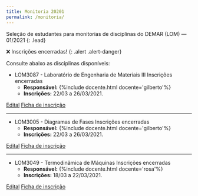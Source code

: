 ```yaml
---
title: Monitoria 20201
permalink: /monitoria/
---
```


Seleção de estudantes para monitorias de disciplinas do DEMAR (LOM) &mdash; 01/2021
{: .lead}

:x: Inscrições encerradas!
{: .alert .alert-danger}

Consulte abaixo as disciplinas disponíveis:

- LOM3087 - Laboratório de Engenharia de Materiais III <span class='badge badge-warning'>Inscrições encerradas</span> 
  - **Responsável:** {%include docente.html docente='gilberto'%}
  - **Inscrições:** 22/03 a 26/03/2021.

<div class="btn-group" role="group" aria-label="Basic example">
  <a role="button" class="btn btn-primary mr-1" href="{{site.baseurl}}/assets/docs/LOM3087-edital.doc">Edital</a>
  <a role="button" class="btn btn-primary" href="{{site.baseurl}}/assets/docs/LOM3087-Ficha.doc">Ficha de inscrição</a>
</div>

---

- LOM3005 - Diagramas de Fases <span class='badge badge-warning'>Inscrições encerradas</span> 
  - **Responsável:** {%include docente.html docente='gilberto'%}
  - **Inscrições:** 22/03 a 26/03/2021.

<div class="btn-group" role="group" aria-label="Basic example">
  <a role="button" class="btn btn-primary mr-1" href="{{site.baseurl}}/assets/docs/LOM3005-Edital.doc">Edital</a>
  <a role="button" class="btn btn-primary" href="{{site.baseurl}}/assets/docs/LOM3005-Ficha.doc">Ficha de inscrição</a>
</div>

---

- LOM3049 - Termodinâmica de Máquinas  <span class='badge badge-warning'>Inscrições encerradas</span> 
  - **Responsável:** {%include docente.html docente='rosa'%}
  - **Inscrições:** 18/03 a 22/03/2021.

<div class="btn-group" role="group" aria-label="Basic example">
  <a role="button" class="btn btn-primary mr-1" href="{{site.baseurl}}/assets/docs/LOM3049-Edital.doc">Edital</a>
  <a role="button" class="btn btn-primary" href="{{site.baseurl}}/assets/docs/LOM3049-Ficha.doc">Ficha de inscrição</a>
</div>
